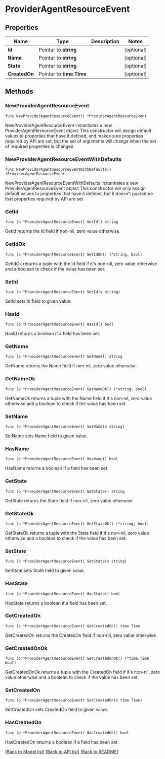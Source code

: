 # ProviderAgentResourceEvent

## Properties

Name | Type | Description | Notes
------------ | ------------- | ------------- | -------------
**Id** | Pointer to **string** |  | [optional] 
**Name** | Pointer to **string** |  | [optional] 
**State** | Pointer to **string** |  | [optional] 
**CreatedOn** | Pointer to **time.Time** |  | [optional] 

## Methods

### NewProviderAgentResourceEvent

`func NewProviderAgentResourceEvent() *ProviderAgentResourceEvent`

NewProviderAgentResourceEvent instantiates a new ProviderAgentResourceEvent object
This constructor will assign default values to properties that have it defined,
and makes sure properties required by API are set, but the set of arguments
will change when the set of required properties is changed

### NewProviderAgentResourceEventWithDefaults

`func NewProviderAgentResourceEventWithDefaults() *ProviderAgentResourceEvent`

NewProviderAgentResourceEventWithDefaults instantiates a new ProviderAgentResourceEvent object
This constructor will only assign default values to properties that have it defined,
but it doesn't guarantee that properties required by API are set

### GetId

`func (o *ProviderAgentResourceEvent) GetId() string`

GetId returns the Id field if non-nil, zero value otherwise.

### GetIdOk

`func (o *ProviderAgentResourceEvent) GetIdOk() (*string, bool)`

GetIdOk returns a tuple with the Id field if it's non-nil, zero value otherwise
and a boolean to check if the value has been set.

### SetId

`func (o *ProviderAgentResourceEvent) SetId(v string)`

SetId sets Id field to given value.

### HasId

`func (o *ProviderAgentResourceEvent) HasId() bool`

HasId returns a boolean if a field has been set.

### GetName

`func (o *ProviderAgentResourceEvent) GetName() string`

GetName returns the Name field if non-nil, zero value otherwise.

### GetNameOk

`func (o *ProviderAgentResourceEvent) GetNameOk() (*string, bool)`

GetNameOk returns a tuple with the Name field if it's non-nil, zero value otherwise
and a boolean to check if the value has been set.

### SetName

`func (o *ProviderAgentResourceEvent) SetName(v string)`

SetName sets Name field to given value.

### HasName

`func (o *ProviderAgentResourceEvent) HasName() bool`

HasName returns a boolean if a field has been set.

### GetState

`func (o *ProviderAgentResourceEvent) GetState() string`

GetState returns the State field if non-nil, zero value otherwise.

### GetStateOk

`func (o *ProviderAgentResourceEvent) GetStateOk() (*string, bool)`

GetStateOk returns a tuple with the State field if it's non-nil, zero value otherwise
and a boolean to check if the value has been set.

### SetState

`func (o *ProviderAgentResourceEvent) SetState(v string)`

SetState sets State field to given value.

### HasState

`func (o *ProviderAgentResourceEvent) HasState() bool`

HasState returns a boolean if a field has been set.

### GetCreatedOn

`func (o *ProviderAgentResourceEvent) GetCreatedOn() time.Time`

GetCreatedOn returns the CreatedOn field if non-nil, zero value otherwise.

### GetCreatedOnOk

`func (o *ProviderAgentResourceEvent) GetCreatedOnOk() (*time.Time, bool)`

GetCreatedOnOk returns a tuple with the CreatedOn field if it's non-nil, zero value otherwise
and a boolean to check if the value has been set.

### SetCreatedOn

`func (o *ProviderAgentResourceEvent) SetCreatedOn(v time.Time)`

SetCreatedOn sets CreatedOn field to given value.

### HasCreatedOn

`func (o *ProviderAgentResourceEvent) HasCreatedOn() bool`

HasCreatedOn returns a boolean if a field has been set.


[[Back to Model list]](../README.md#documentation-for-models) [[Back to API list]](../README.md#documentation-for-api-endpoints) [[Back to README]](../README.md)


